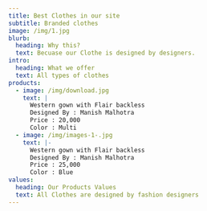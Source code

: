 ```yaml
---
title: Best Clothes in our site
subtitle: Branded clothes
image: /img/1.jpg
blurb:
  heading: Why this?
  text: Becuase our Clothe is designed by designers.
intro:
  heading: What we offer
  text: All types of clothes
products:
  - image: /img/download.jpg
    text: |
      Western gown with Flair backless
      Designed By : Manish Malhotra 
      Price : 20,000
      Color : Multi 
  - image: /img/images-1-.jpg
    text: |-
      Western gown with Flair backless
      Designed By : Manish Malhotra 
      Price : 25,000
      Color : Blue
values:
  heading: Our Products Values
  text: All Clothes are designed by fashion designers
---
```


